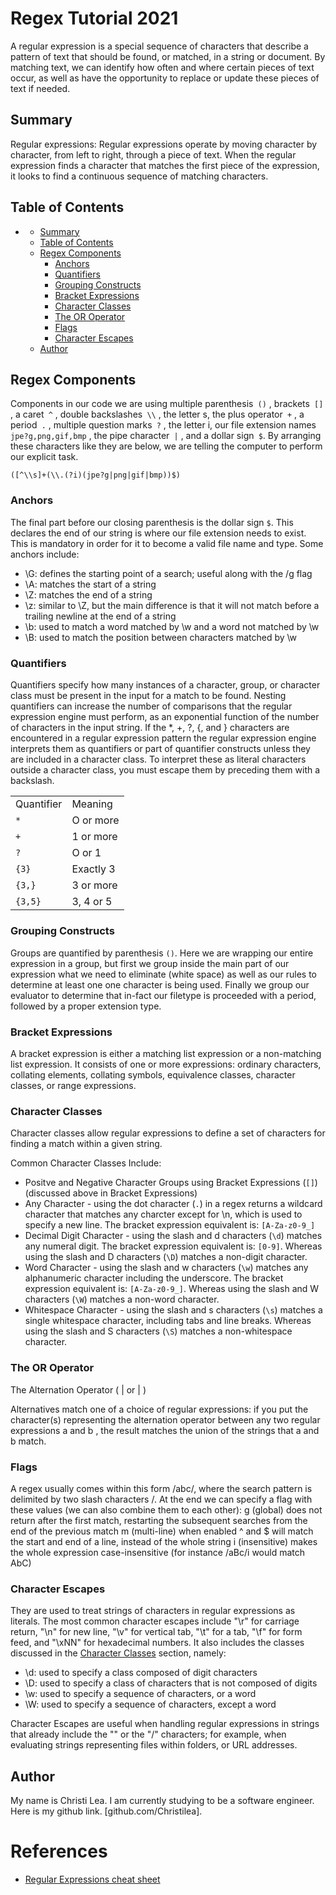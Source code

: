# Regex Tutorial 2021

A regular expression is a special sequence of characters that describe a pattern of text that should be found, or matched, in a string or document. By matching text, we can identify how often and where certain pieces of text occur, as well as have the opportunity to replace or update these pieces of text if needed.

## Summary

Regular expressions: Regular expressions operate by moving character by character, from left to right, through a piece of text. When the regular expression finds a character that matches the first piece of the expression, it looks to find a continuous sequence of matching characters.

## Table of Contents

- [](#)
  - [Summary](#summary)
  - [Table of Contents](#table-of-contents)
  - [Regex Components](#regex-components)
    - [Anchors](#anchors)
    - [Quantifiers](#quantifiers)
    - [Grouping Constructs](#grouping-constructs)
    - [Bracket Expressions](#bracket-expressions)
    - [Character Classes](#character-classes)
    - [The OR Operator](#the-or-operator)
    - [Flags](#flags)
    - [Character Escapes](#character-escapes)
  - [Author](#author)
## Regex Components

Components in our code we are using multiple parenthesis``` ()``` , brackets``` []``` , a caret``` ^``` , double backslashes``` \\``` , the letter s, the plus operator``` +``` , a period``` .``` , multiple question marks``` ?``` , the letter i, our file extension names``` jpe?g,png,gif,bmp``` , the pipe character``` |``` , and a dollar sign``` $```. By arranging these characters like they are below, we are telling the computer to perform our explicit task.

```([^\\s]+(\\.(?i)(jpe?g|png|gif|bmp))$)``` 

### Anchors
The final part before our closing parenthesis is the dollar sign ```$```. This declares the end of our string is where our file extension needs to exist. This is mandatory in order for it to become a valid file name and type.
Some anchors include:

- \G: defines the starting point of a search; useful along with the /g flag
- \A: matches the start of a string
- \Z: matches the end of a string
- \z: similar to \Z, but the main difference is that it will not match before a trailing newline at the end of a string
- \b: used to match a word matched by \w and a word not matched by \w
- \B: used to match the position between characters matched by \w


### Quantifiers
Quantifiers specify how many instances of a character, group, or character class must be present in the input for a match to be found. Nesting quantifiers can increase the number of comparisons that the regular expression engine must perform, as an exponential function of the number of characters in the input string. If the *, +, ?, {, and } characters are encountered in a regular expression pattern the regular expression engine interprets them as quantifiers or part of quantifier constructs unless they are included in a character class. To interpret these as literal characters outside a character class, you must escape them by preceding them with a backslash.

<table>
<tr>
<td>Quantifier</td>
<td>Meaning</td>
</tr>
<tr>
<td><code>*</code></td>
<td>O or more</td>
</tr>
<tr>
<td><code>+</code></td>
<td>1 or more</td>
</tr>
<tr>
<td><code>?</code></td>
<td>O or 1</td>
</tr>
<tr>
<td><code>{3}</code></td>
<td>Exactly 3</td>
</tr>
<tr>
<tr>
<td><code>{3,}</code></td>
<td>3 or more</td>
</tr>
<tr>
<td><code>{3,5}</code></td>
<td>3, 4 or 5</td>
</tr>
<tr>
</table>

### Grouping Constructs
Groups are quantified by parenthesis ```()```. Here we are wrapping our entire expression in a group, but first we group inside the main part of our expression what we need to eliminate (white space) as well as our rules to determine at least one one character is being used. Finally we group our evaluator to determine that in-fact our filetype is proceeded with a period, followed by a proper extension type.

### Bracket Expressions
A bracket expression is either a matching list expression or a non-matching list expression. It consists of one or more expressions: ordinary characters, collating elements, collating symbols, equivalence classes, character classes, or range expressions.

### Character Classes
Character classes allow regular expressions to define a set of characters for finding a match within a given string. 

Common Character Classes Include:
- Positve and Negative Character Groups using Bracket Expressions (`[]`) (discussed above in Bracket Expressions)
- Any Character - using the dot character (`.`) in a regex returns a wildcard character that matches any charcter except for \n, which is used to specify a new line. The bracket expression equivalent is: `[A-Za-z0-9_]`
- Decimal Digit Character - using the slash and d characters (`\d`) matches any numeral digit. The bracket expression equivalent is: `[0-9]`.  Whereas using the slash and D characters (`\D`) matches a non-digit character.
- Word Character - using the slash and w characters (`\w`) matches any alphanumeric character including the underscore.  The bracket expression equivalent is: `[A-Za-z0-9_]`. Whereas using the slash and W characters (`\W`) matches a non-word character.
- Whitespace Character - using the slash and s characters (`\s`) matches a single whitespace character, including tabs and line breaks. Whereas using the slash and S characters (`\S`) matches a non-whitespace character.

### The OR Operator
The Alternation Operator ( | or | )

Alternatives match one of a choice of regular expressions: if you put the character(s) representing the alternation operator between any two regular expressions a and b , the result matches the union of the strings that a and b match.

### Flags
A regex usually comes within this form /abc/, where the search pattern is delimited by two slash characters /. At the end we can specify a flag with these values (we can also combine them to each other):
g (global) does not return after the first match, restarting the subsequent searches from the end of the previous match
m (multi-line) when enabled ^ and $ will match the start and end of a line, instead of the whole string
i (insensitive) makes the whole expression case-insensitive (for instance /aBc/i would match AbC)

### Character Escapes
They are used to treat strings of characters in regular expressions as literals. The most common character escapes include "\r" for carriage return, "\n" for new line, "\v" for vertical tab, "\t" for a tab, "\f" for form feed, and "\xNN" for hexadecimal numbers. It also includes the classes discussed in the [Character Classes](#character-classes) section, namely:

- \d: used to specify a class composed of digit characters
- \D: used to specify a class of characters that is not composed of digits
- \w: used to specify a sequence of characters, or a word
- \W: used to specify a sequence of characters, except a word

Character Escapes are useful when handling regular expressions in strings that already include the "\" or the "/" characters; for example, when evaluating strings representing files within folders, or URL addresses.

## Author
My name is Christi Lea. I am currently studying to be a software engineer. Here is my github link. [github.com/Christilea].
# References

* [Regular Expressions cheat sheet](http://web.mit.edu/hackl/www/lab/turkshop/slides/regex-cheatsheet.pdf)
